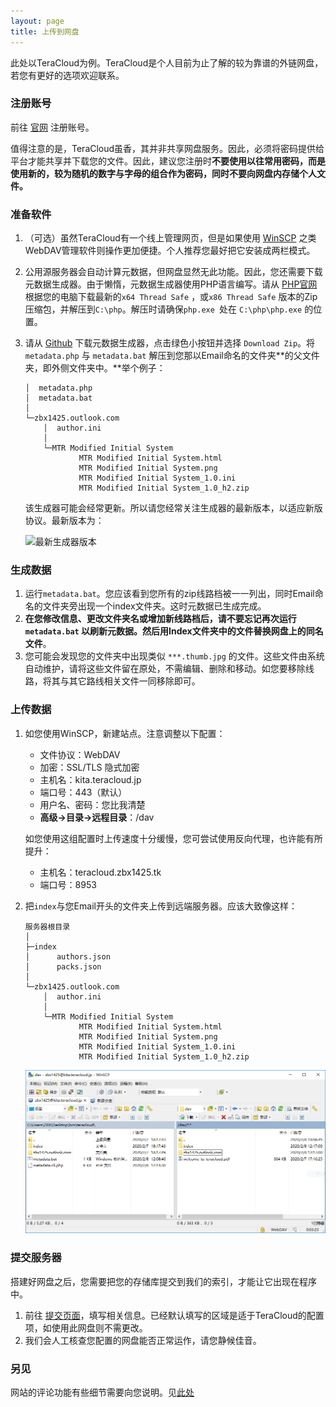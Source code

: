 ```yaml
---
layout: page
title: 上传到网盘
---
```


此处以TeraCloud为例。TeraCloud是个人目前为止了解的较为靠谱的外链网盘，若您有更好的选项欢迎联系。

### 注册账号

前往 [官网](https://teracloud.jp/en/) 注册账号。

值得注意的是，TeraCloud虽香，其并非共享网盘服务。因此，必须将密码提供给平台才能共享并下载您的文件。因此，建议您注册时**不要使用以往常用密码，而是使用新的，较为随机的数字与字母的组合作为密码，同时不要向网盘内存储个人文件。**

### 准备软件

1. （可选）虽然TeraCloud有一个线上管理网页，但是如果使用 [WinSCP](https://winscp.net/eng/download.php) 之类WebDAV管理软件则操作更加便捷。个人推荐您最好把它安装成两栏模式。

2. 公用源服务器会自动计算元数据，但网盘显然无此功能。因此，您还需要下载元数据生成器。由于懒惰，元数据生成器使用PHP语言编写。请从 [PHP官网](https://windows.php.net/download) 根据您的电脑下载最新的`x64 Thread Safe` ，或`x86 Thread Safe` 版本的Zip压缩包，并解压到`C:\php`。解压时请确保`php.exe `处在 `C:\php\php.exe` 的位置。

3. 请从 [Github](https://github.com/BVEContentService/MetadataGenerator) 下载元数据生成器，点击绿色小按钮并选择 `Download Zip`。将 `metadata.php` 与 `metadata.bat` 解压到您那以Email命名的文件夹**的父文件夹，即外侧文件夹中。**举个例子：

   ```
   │  metadata.php
   │  metadata.bat
   │ 
   └─zbx1425.outlook.com
       │  author.ini
       │
       └─MTR Modified Initial System
               MTR Modified Initial System.html
               MTR Modified Initial System.png
               MTR Modified Initial System_1.0.ini
               MTR Modified Initial System_1.0_h2.zip
   ```

   该生成器可能会经常更新。所以请您经常关注生成器的最新版本，以适应新版协议。最新版本为：
     
   ![最新生成器版本](https://img.shields.io/github/v/release/BVEContentService/MetadataGenerator?label=最新生成器版本&logo=github&style=for-the-badge)
   

### 生成数据

1. 运行`metadata.bat`。您应该看到您所有的zip线路档被一一列出，同时Email命名的文件夹旁出现一个index文件夹。这时元数据已生成完成。
2. **在您修改信息、更改文件夹名或增加新线路档后，请不要忘记再次运行 `metadata.bat` 以刷新元数据。然后用Index文件夹中的文件替换网盘上的同名文件**。
3. 您可能会发现您的文件夹中出现类似 `***.thumb.jpg` 的文件。这些文件由系统自动维护，请将这些文件留在原处，不需编辑、删除和移动。如您要移除线路，将其与其它路线相关文件一同移除即可。

### 上传数据

1. 如您使用WinSCP，新建站点。注意调整以下配置：
   * 文件协议：WebDAV
   * 加密：SSL/TLS 隐式加密
   * 主机名：kita.teracloud.jp
   * 端口号：443（默认）
   * 用户名、密码：您比我清楚
   * **高级->目录->远程目录**：/dav
   
   如您使用这组配置时上传速度十分缓慢，您可尝试使用反向代理，也许能有所提升：
   
   * 主机名：teracloud.zbx1425.tk
   * 端口号：8953
   
2. 把`index`与您Email开头的文件夹上传到远端服务器。应该大致像这样：

   ```
   服务器根目录
   │
   ├─index
   │      authors.json
   │      packs.json
   │
   └─zbx1425.outlook.com
       │  author.ini
       │
       └─MTR Modified Initial System
               MTR Modified Initial System.html
               MTR Modified Initial System.png
               MTR Modified Initial System_1.0.ini
               MTR Modified Initial System_1.0_h2.zip
   ```

   

   ![WinSCP Example](/assets/images/winscp_example.png)

### 提交服务器

搭建好网盘之后，您需要把您的存储库提交到我们的索引，才能让它出现在程序中。

1. 前往 [提交页面](https://bvecontentservice.gitee.io/bcs-index/submission/)，填写相关信息。已经默认填写的区域是适于TeraCloud的配置项，如使用此网盘则不需更改。
2. 我们会人工核查您配置的网盘能否正常运作，请您静候佳音。

### 另见

网站的评论功能有些细节需要向您说明。见[此处](rssnotif.html)
